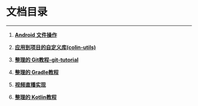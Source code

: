 # 文档目录
---

1.  **[Android 文件操作][1]**


2. **[应用到项目的自定义库(colin-utils)][2]**


3. **[整理的 Git教程-git-tutorial][3]**


4. **[整理的 Gradle教程][4]**


5. **[视频直播实现][5]**


6. **[整理的 Kotlin教程][6]**








[1]:https://github.com/Qiyeah/STUDY-CODE/blob/master/Android%20%E6%96%87%E4%BB%B6%E6%93%8D%E4%BD%9C/%E6%89%93%E5%BC%80%E3%80%81%E9%80%89%E6%8B%A9%E6%96%87%E4%BB%B6.md
[2]:https://github.com/Qiyeah/STUDY-CODE/tree/master/colin-utils
[3]:https://github.com/Qiyeah/STUDY-CODE/tree/master/git-tutorial
[4]:https://github.com/Qiyeah/STUDY-CODE/tree/master/Gradle%E6%95%99%E7%A8%8B
[5]:https://github.com/Qiyeah/STUDY-CODE/tree/master/%E8%A7%86%E9%A2%91%E7%9B%B4%E6%92%AD%E5%AE%9E%E7%8E%B0
[6]:https://github.com/Qiyeah/STUDY-CODE/tree/master/Kotlin
